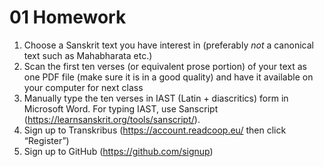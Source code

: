 # 01 Homework
1.	Choose a Sanskrit text you have interest in (preferably *not* a canonical text  such as Mahabharata etc.)
2.	Scan the first ten verses (or equivalent prose portion) of your text as one PDF file (make sure it is in a good quality) and have it available on your computer for next class
3.	Manually type the ten verses in IAST (Latin + diascritics) form in Microsoft Word. For typing IAST, use Sanscript (https://learnsanskrit.org/tools/sanscript/).
4.	Sign up to Transkribus (https://account.readcoop.eu/ then click “Register”)
5.	Sign up to GitHub (https://github.com/signup)
